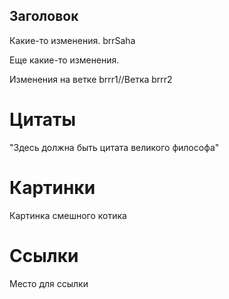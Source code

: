 ## Заголовок

Какие-то изменения. brrSaha

Еще какие-то изменения.

Изменения на ветке brrr1//Ветка brrr2

# Цитаты

"Здесь должна быть цитата великого философа"

# Картинки

Картинка смешного котика

# Ссылки

Место для ссылки